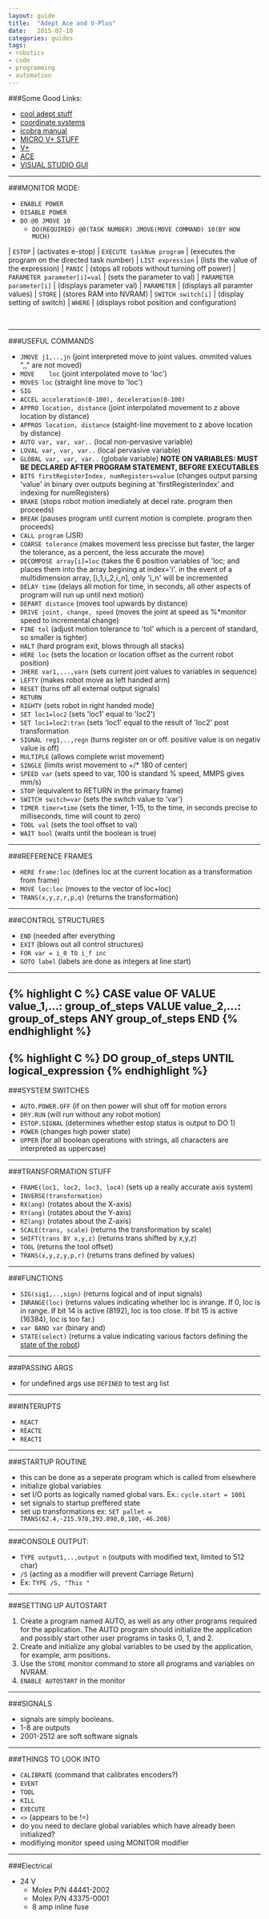 ```yaml
---
layout: guide
title:  "Adept Ace and V-Plus"
date:   2015-07-10
categories: guides
tags:
- robotics
- code
- programming
- automation
---
```


###Some Good Links:
* [cool adept stuff](http://www.adept.com/forum/viewtopic.php?f=45&t=115)
* [coordinate systems](http://ceeps.colostate-pueblo.edu/Engineering/RoboticsLaboratory/AdeptSCARA/Pages/CoordinateSystems.aspx)
* [icobra manual](http://www1.adept.com/main/KE/DATA/Robot/iCobra/iCobra_UG.pdf)
* [MICRO V+ STUFF](http://www1.adept.com/main/KE/DATA/V%20Plus/MicroV/MicrovTOC.htm)
* [V+](http://www1.adept.com/main/KE/DATA/V%20Plus/V%20Language%20User/V+Programming_TOC.html)
* [ACE](http://www1.adept.com/main/KE/DATA/ACE/ACE_User/DL_Support/doc_frames.html)
* [VISUAL STUDIO GUI](https://www.youtube.com/watch?v=_jEhJyb9dFo&list=WL&index=3)

----------------------------------------

###MONITOR MODE:
* `ENABLE POWER`
* `DISABLE POWER`
* `DO @0 JMOVE 10`
	* `DO(REQUIRED) @0(TASK NUMBER) JMOVE(MOVE COMMAND) 10(BY HOW MUCH)`


| `ESTOP`                       |  (activates e-stop)
| `EXECUTE taskNum program`     |  (executes the program on the directed task number)
| `LIST expression`             |  (lists the value of the expression)
| `PANIC`                       |  (stops all robots without turning off power)
| `PARAMETER parameter[i]=val`  |  (sets the parameter to val)
| `PARAMETER parameter[i]`      |  (displays parameter val)
| `PARAMETER`                   |  (displays all paramter values)
| `STORE`                       |  (stores RAM into NVRAM)
| `SWITCH switch[i]`            |  (display setting of switch)
| `WHERE`                       |  (displays robot position and configuration)

<br/>

-------------------------------------------------

###USEFUL COMMANDS
* `JMOVE j1,..,jn`              (joint interpreted move to joint values. ommited values ",," are not moved)
* `MOVE    loc`                     (joint interpolated move to 'loc')
* `MOVES loc`                     (straight line move to 'loc')
* `SIG`
* `ACCEL acceleration(0-100), deceleration(0-100)`
* `APPRO location, distance`      (joint interpolated movement to z above location by distance)
* `APPROS location, distance`     (staight-line movement to z above location by distance)
* `AUTO var, var, var..`          (local non-pervasive variable)
* `LOVAL var, var, var..`      (local pervasive variable)
* `GLOBAL var, var, var..`        (globale variable)
**NOTE ON VARIABLES: MUST BE DECLARED AFTER PROGRAM STATEMENT, BEFORE EXECUTABLES**
* `BITS firstRegisterIndex, numRegisters=value`    (changes output parsing 'value' in binary over outputs begining at 'firstRegisterIndex' and indexing for numRegisters)
* `BRAKE`                         (stops robot motion imediately at decel rate. program then proceeds)
* `BREAK`                         (pauses program until current motion is complete. program then proceeds)
* `CALL program`                  (JSR)
* `COARSE tolerance`              (makes movement less precisse but faster, the larger the tolerance, as a percent, the less accurate the move)
* `DECOMPOSE array[i]=loc`        (takes the 6 position variables of 'loc; and places them into the array begining at index='i'. in the event of a multidimension array, [i_1,i_2,i_n], only 'i_n' will be incremented
* `DELAY time`                    (delays all motion for time, in seconds, all other aspects of program will run up until next motion)
* `DEPART distance`                (moves tool upwards by distance)
* `DRIVE joint, change, speed`    (moves the joint at speed as %*monitor speed to incremental change)
* `FINE tol`                        (adjust motion tolerance to 'tol' which is a percent of standard, so smaller is tighter)
* `HALT`                               (hard program exit, blows   through all stacks)
* `HERE loc`                        (sets the location or location offset as the current robot position)
* `JHERE var1,...,varn`              (sets current joint values to variables in sequence)
* `LEFTY`                              (makes robot move as left handed arm)
* `RESET`                              (turns off all external output signals)
* `RETURN`
* `RIGHTY`                        (sets robot in right handed mode)
* `SET loc1=loc2`                 (sets 'loc1' equal to 'loc2')
* `SET loc1=loc2:tran`            (sets 'loc1' equal to the result of 'loc2' post transformation
* `SIGNAL reg1,..,regn`           (turns register on or off. positive value is on negativ value is off)
* `MULTIPLE`                      (allows complete wrist movement)
* `SINGLE`                        (limits wrist movement to +/* 180 of center)
* `SPEED var`                     (sets speed to var, 100 is standard % speed, MMPS gives mm/s)
* `STOP`                          (equivalent to RETURN in the primary frame)
* `SWITCH switch=var`             (sets the switch value to 'var')
* `TIMER timer=time`              (sets the timer, 1-15, to the time, in seconds precise to milliseconds, time will count to zero)
* `TOOL val`                      (sets the tool offset to val)
* `WAIT bool`                     (waits until the boolean is true)

--------------------------------------

###REFERENCE FRAMES
* `HERE frame:loc`                (defines loc at the current location as a transformation from frame)
* `MOVE loc:loc`                  (moves to the vector of loc+loc)
* `TRANS(x,y,z,r,p,q)`            (returns the transformation)

--------------------------------------

###CONTROL STRUCTURES
* `END`                           (needed after everything
* `EXIT`                (blows out all control structures)
* `FOR var = i_0 TO i_f inc`
* `GOTO label`            (labels are done as integers at line start)

--------------------------------------
{% highlight C %}
 CASE value OF
    VALUE value_1,...:
        group_of_steps
    VALUE value_2,...:
        group_of_steps
    ANY
        group_of_steps
  END
{% endhighlight %}
--------------------------------------
{% highlight C %}
DO
    group_of_steps
UNTIL logical_expression
{% endhighlight %}
--------------------------------------

###SYSTEM SWITCHES
* `AUTO.POWER.OFF`        (if on then power will shut off for motion errors
* `DRY.RUN`            (will run without any robot motion)
* `ESTOP.SIGNAL`            (determines whether estop status is output to DO 1)
* `POWER`                (changes high power state)
* `UPPER`                (for all boolean operations with strings, all characters are interpreted as uppercase)

-------------------------------------

###TRANSFORMATION STUFF
* `FRAME(loc1, loc2, loc3, loc4)`        (sets up a really accurate axis system)
* `INVERSE(transformation)`
* `RX(ang)`                (rotates about the X-axis)
* `RY(ang)`                (rotates about the Y-axis)
* `RZ(ang)`                (rotates about the Z-axis)
* `SCALE(trans, scale)`            (returns the transformation by scale)
* `SHIFT(trans BY x,y,z)`           (returns trans shifted by x,y,z)
* `TOOL`                    (returns the tool offset)
* `TRANS(x,y,z,y,p,r)`            (returns trans defined by values)


-------------------------------------

###FUNCTIONS
* `SIG(sig1,..,sign)`            (returns logical and of input signals)
* `INRANGE(loc)`                (returns values indicating whether loc is inrange. If 0, loc is in range. If bit 14 is active (8192), loc is too close. If bit 15 is active (16384), loc is too far.)
* `var BAND var`                (binary and)
* `STATE(select)`                (returns a value indicating various factors defining the [state of the robot](http://www1.adept.com/main/KE/DATA/V%20Plus/MicroV/MicrovTOC.htm))

--------------------------------------

###PASSING ARGS
* for undefined args use `DEFINED` to test arg list

-------------------------------------

###INTERUPTS
 * `REACT`
 * `REACTE`
 * `REACTI`
-------------------------------------

###STARTUP ROUTINE
* this can be done as a seperate program which is called from elsewhere
* initialize global variables
* set I/O ports as logically named global vars. Ex.: `cycle.start = 1001`
* set signals to startup preffered state
* set up transformations ex:    `SET pallet = TRANS(62.4,-215.978,293.898,0,180,-46.208)`

--------------------------------------

###CONSOLE OUTPUT:
* `TYPE output1,..,output n`        (outputs with modified text, limited to 512 char)
* `/S`                     (acting as a modifier will prevent Carriage Return)
* Ex:    `TYPE /S, "This "`

--------------------------------------

###SETTING UP AUTOSTART
1. Create a program named AUTO, as well as any other programs required for the application. The AUTO program should initialize the application and possibly start other user programs in tasks 0, 1, and 2.
2. Create and initialize any global variables to be used by the application, for example, arm positions.
3. Use the `STORE` monitor command to store all programs and variables on NVRAM.
4. `ENABLE AUTOSTART` in the monitor

--------------------------------------

###SIGNALS
* signals are simply booleans.
* 1-8 are outputs
* 2001-2512 are soft software signals

--------------------------------------

###THINGS TO LOOK INTO
* `CALIBRATE`             (command that calibrates encoders?)
* `EVENT`
* `TOOL`
* `KILL`
* `EXECUTE`
* `<>`                (appears to be !=)
* do you need to declare global variables which have already been initialized?
* modifiying monitor speed using MONITOR modifier

--------------------------------------

###Electrical

* 24 V
    * Molex P/N 44441-2002
    * Molex P/N 43375-0001
    * 8 amp inline fuse
